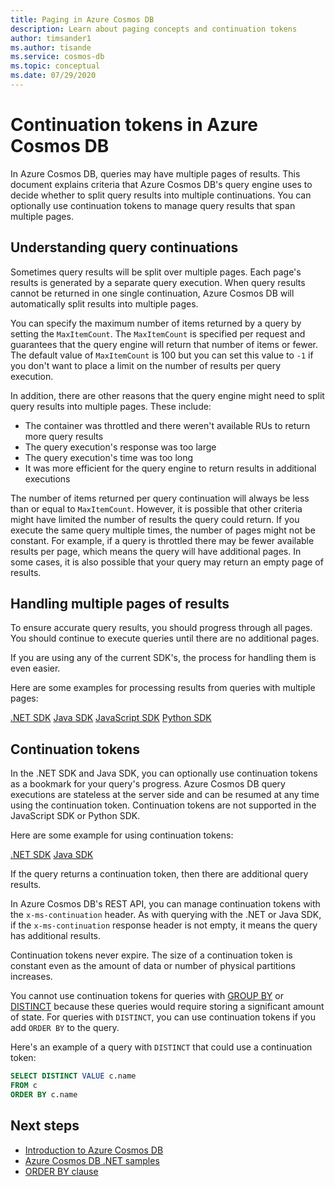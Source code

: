 ```yaml
---
title: Paging in Azure Cosmos DB
description: Learn about paging concepts and continuation tokens
author: timsander1
ms.author: tisande
ms.service: cosmos-db
ms.topic: conceptual
ms.date: 07/29/2020
---
```


# Continuation tokens in Azure Cosmos DB

In Azure Cosmos DB, queries may have multiple pages of results. This document explains criteria that Azure Cosmos DB's query engine uses to decide whether to split query results into multiple continuations. You can optionally use continuation tokens to manage query results that span multiple pages.

## Understanding query continuations

Sometimes query results will be split over multiple pages. Each page's results is generated by a separate query execution. When query results cannot be returned in one single continuation, Azure Cosmos DB will automatically split results into multiple pages.

You can specify the maximum number of items returned by a query by setting the `MaxItemCount`. The `MaxItemCount` is specified per request and guarantees that the query engine will return that number of items or fewer. The default value of `MaxItemCount` is 100 but you can set this value to `-1` if you don't want to place a limit on the number of results per query execution.

In addition, there are other reasons that the query engine might need to split query results into multiple pages. These include:

- The container was throttled and there weren't available RUs to return more query results
- The query execution's response was too large
- The query execution's time was too long
- It was more efficient for the query engine to return results in additional executions

The number of items returned per query continuation will always be less than or equal to `MaxItemCount`. However, it is possible that other criteria might have limited the number of results the query could return. If you execute the same query multiple times, the number of pages might not be constant. For example, if a query is throttled there may be fewer available results per page, which means the query will have additional pages. In some cases, it is also possible that your query may return an empty page of results.

## Handling multiple pages of results

To ensure accurate query results, you should progress through all pages. You should continue to execute queries until there are no additional pages.

If you are using any of the current SDK's, the process for handling them is even easier.

Here are some examples for processing results from queries with multiple pages:

[.NET SDK](https://github.com/Azure/azure-cosmos-dotnet-v3/blob/master/Microsoft.Azure.Cosmos.Samples/Usage/Queries/Program.cs#L280)
[Java SDK](https://github.com/Azure-Samples/azure-cosmos-java-sql-api-samples/blob/master/src/main/java/com/azure/cosmos/examples/documentcrud/sync/DocumentCRUDQuickstart.java#L162-L176)
[JavaScript SDK](https://github.com/Azure/azure-sdk-for-js/blob/83fcc44a23ad771128d6e0f49043656b3d1df990/sdk/cosmosdb/cosmos/samples/IndexManagement.ts#L128-L140)
[Python SDK](https://github.com/Azure/azure-sdk-for-python/blob/master/sdk/cosmos/azure-cosmos/samples/examples.py#L89)

## Continuation tokens

In the .NET SDK and Java SDK, you can optionally use continuation tokens as a bookmark for your query's progress. Azure Cosmos DB query executions are stateless at the server side and can be resumed at any time using the continuation token. Continuation tokens are not supported in the JavaScript SDK or Python SDK.

Here are some example for using continuation tokens:

[.NET SDK](https://github.com/Azure/azure-cosmos-dotnet-v2/blob/master/samples/code-samples/Queries/Program.cs#L699-L734)
[Java SDK](https://github.com/Azure-Samples/azure-cosmos-java-sql-api-samples/blob/master/src/main/java/com/azure/cosmos/examples/queries/sync/QueriesQuickstart.java#L216)

If the query returns a continuation token, then there are additional query results.

In Azure Cosmos DB's REST API, you can manage continuation tokens with the `x-ms-continuation` header. As with querying with the .NET or Java SDK, if the `x-ms-continuation` response header is not empty, it means the query has additional results.

Continuation tokens never expire. The size of a continuation token is constant even as the amount of data or number of physical partitions increases.

You cannot use continuation tokens for queries with [GROUP BY](sql-query-group-by.md) or [DISTINCT](sql-query-keywords.md#distinct) because these queries would require storing a significant amount of state. For queries with `DISTINCT`, you can use continuation tokens if you add `ORDER BY` to the query.

Here's an example of a query with `DISTINCT` that could use a continuation token:

```sql
SELECT DISTINCT VALUE c.name
FROM c
ORDER BY c.name
```

## Next steps

- [Introduction to Azure Cosmos DB](introduction.md)
- [Azure Cosmos DB .NET samples](https://github.com/Azure/azure-cosmos-dotnet-v3)
- [ORDER BY clause](sql-query-order-by.md)